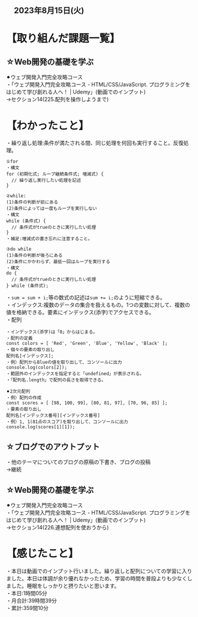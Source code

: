## 　2023年8月15日(火)
# 【取り組んだ課題一覧】
## ☆Web開発の基礎を学ぶ
⚫︎ウェブ開発入門完全攻略コース<br>
・「ウェブ開発入門完全攻略コース - HTML/CSS/JavaScript. プログラミングをはじめて学び創れる人へ！ | Udemy」(動画でのインプット)<br>
→セクション14(225.配列を操作しようまで)<br>
# 【わかったこと】
・繰り返し処理:条件が満たされる間、同じ処理を何回も実行すること。反復処理。<br>
```
①for
・構文
for (初期化式; ループ継続条件式; 増減式) {
  // 繰り返し実行したい処理を記述
}

②while:
(1)条件の判断が前にある
(2)条件によっては一度もループを実行しない
・構文
while (条件式) {
  // 条件式がtrueのときに実行したい処理
}
・補足:増減式の書き忘れに注意すること。

③do while
(1)条件の判断が後ろにある
(2)条件にかかわらず、最低一回はループを実行する
・構文
do {
  // 条件式がtrueのときに実行したい処理
} while (条件式);
```
・`sum = sum + i;`等の数式の記述は`sum += i;`のように短縮できる。<br>
・インデックス:複数のデータの集合を扱えるもの。1つの変数に対して、複数の値を格納できる。要素にインデックス(添字)でアクセスできる。<br>
・配列<br>
```
・インデックス(添字)は「0」からはじまる。
・配列の定義
const colors = [ 'Red', 'Green', 'Blue', 'Yellow', 'Black' ];
・個々の要素の取り出し
配列名[インデックス];
・例）配列からBlueの値を取り出して、コンソールに出力
console.log(colors[2]);
・範囲外のインデックスを指定すると「undefined」が表示される。
・「配列名.length」で配列の長さを取得できる。

⚫︎2次元配列
・例）配列の作成
const scores = [ [98, 100, 99], [80, 81, 97], [70, 96, 85] ];
・要素の取り出し
配列名[インデックス番号][インデックス番号]
・例）1, 1(81点のスコア)を取り出して、コンソールに出力
console.log(scores[1][1]);
```
## ☆ブログでのアウトプット
・他のテーマについてのブログの原稿の下書き、ブログの投稿<br>
→継続<br>
## ☆Web開発の基礎を学ぶ
⚫︎ウェブ開発入門完全攻略コース<br>
・「ウェブ開発入門完全攻略コース - HTML/CSS/JavaScript. プログラミングをはじめて学び創れる人へ！ | Udemy」(動画でのインプット)<br>
→セクション14(226.連想配列を使おうから)<br>
# 【感じたこと】
・本日は動画でのインプット行いました。繰り返しと配列についての学習に入りました。本日は体調が余り優れなかったため、学習の時間を普段よりも少なくしました。睡眠をしっかりと摂りたいと思います。<br>
・本日:1時間05分<br>
・月合計:39時間39分<br>
・累計:359間10分<br>
